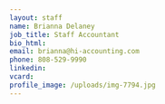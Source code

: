 ```yaml
---
layout: staff
name: Brianna Delaney
job_title: Staff Accountant
bio_html:
email: brianna@hi-accounting.com
phone: 808-529-9990
linkedin:
vcard:
profile_image: /uploads/img-7794.jpg
---
```


